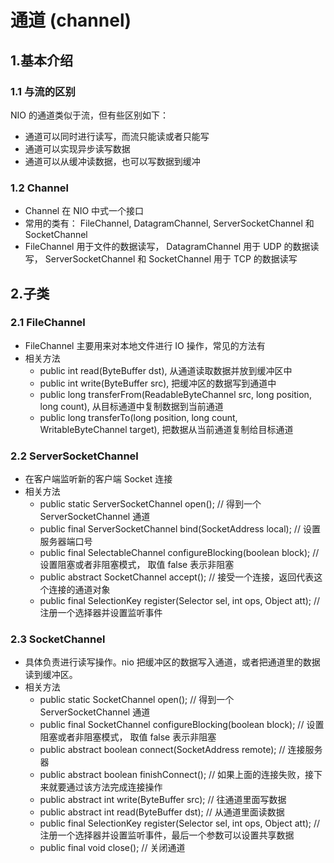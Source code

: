 # 通道 (channel)
## 1.基本介绍
### 1.1 与流的区别
NIO 的通道类似于流，但有些区别如下：
- 通道可以同时进行读写，而流只能读或者只能写  
- 通道可以实现异步读写数据  
- 通道可以从缓冲读数据，也可以写数据到缓冲  

### 1.2 Channel
- Channel 在 NIO 中式一个接口  
- 常用的类有： FileChannel, DatagramChannel, ServerSocketChannel 和 SocketChannel  
- FileChannel 用于文件的数据读写， DatagramChannel 用于 UDP 的数据读写， ServerSocketChannel 和 SocketChannel 用于 TCP 的数据读写  



## 2.子类
### 2.1 FileChannel
- FileChannel 主要用来对本地文件进行 IO 操作，常见的方法有  
- 相关方法  
    - public int read(ByteBuffer dst), 从通道读取数据并放到缓冲区中  
    - public int write(ByteBuffer src), 把缓冲区的数据写到通道中  
    - public long transferFrom(ReadableByteChannel src, long position, long count), 从目标通道中复制数据到当前通道  
    - public long transferTo(long position, long count, WritableByteChannel target), 把数据从当前通道复制给目标通道

### 2.2 ServerSocketChannel
- 在客户端监听新的客户端 Socket 连接  
- 相关方法
    - public static ServerSocketChannel open(); // 得到一个 ServerSocketChannel 通道  
    - public final ServerSocketChannel bind(SocketAddress local); // 设置服务器端口号  
    - public final SelectableChannel configureBlocking(boolean block); // 设置阻塞或者非阻塞模式， 取值 false 表示非阻塞  
    - public abstract SocketChannel accept(); // 接受一个连接，返回代表这个连接的通道对象  
    - public final SelectionKey register(Selector sel, int ops, Object att); // 注册一个选择器并设置监听事件  

### 2.3 SocketChannel
- 具体负责进行读写操作。nio 把缓冲区的数据写入通道，或者把通道里的数据读到缓冲区。
- 相关方法 
    - public static SocketChannel open(); // 得到一个 ServerSocketChannel 通道  
    - public final SocketChannel configureBlocking(boolean block); // 设置阻塞或者非阻塞模式， 取值 false 表示非阻塞  
    - public abstract boolean connect(SocketAddress remote); // 连接服务器  
    - public abstract boolean finishConnect(); // 如果上面的连接失败，接下来就要通过该方法完成连接操作  
    - public abstract int write(ByteBuffer src); // 往通道里面写数据  
    - public abstract int read(ByteBuffer dst); // 从通道里面读数据  
    - public final SelectionKey register(Selector sel, int ops, Object att); // 注册一个选择器并设置监听事件，最后一个参数可以设置共享数据  
    - public final void close(); // 关闭通道        